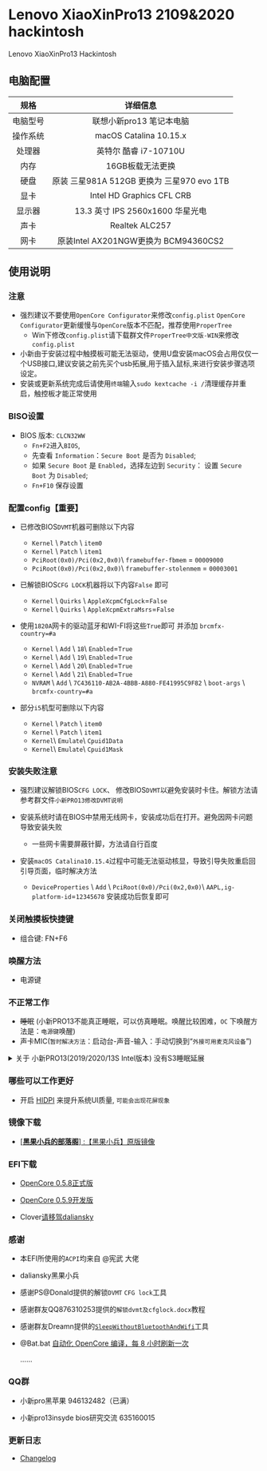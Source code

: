 # Lenovo XiaoXinPro13 2109&2020 hackintosh


Lenovo XiaoXinPro13 Hackintosh

## 电脑配置
|规格 | 详细信息|
|:-: | :-:|
|电脑型号|联想小新pro13 笔记本电脑|
|操作系统|macOS Catalina 10.15.x |
|处理器|英特尔 酷睿 i7-10710U|
|内存|16GB板载无法更换|
|硬盘|原装 三星981A 512GB 更换为 三星970 evo 1TB |
|显卡|Intel HD Graphics CFL CRB|（UHD620）|
|显示器|13.3 英寸 IPS 2560x1600 华星光电|
|声卡| Realtek ALC257|
|网卡| 原装Intel AX201NGW更换为 BCM94360CS2|

## 使用说明

### 注意

- 强烈建议不要使用`OpenCore Configurator`来修改`config.plist` `OpenCore Configurator`更新缓慢与`OpenCore`版本不匹配，推荐使用`ProperTree`   
  - Win下修改`config.plist`请下载群文件`ProperTree中文版-WIN`来修改`config.plist`
- 小新由于安装过程中触摸板可能无法驱动，使用U盘安装macOS会占用仅仅一个USB接口,建议安装之前先买个usb拓展,用于插入鼠标,来进行安装步骤选项设定。
- 安装或更新系统完成后请使用`终端`输入`sudo kextcache -i /`清理缓存并重启，触控板才能正常使用

### BISO设置 

- BIOS 版本:  `CLCN32WW`
  - `Fn+F2`进入`BIOS`,
  - 先查看 `Information`：`Secure Boot` 是否为 `Disabled`;
  - 如果 `Secure Boot` 是 `Enabled`，选择左边到 `Security`： 设置 `Secure Boot` 为 `Disabled`;
  - `Fn+F10` 保存设置

### 配置config【重要】

- 已修改BIOS`DVMT`机器可删除以下内容

  - `Kernel` \ `Patch` \ `item0`
  - `Kernel` \ `Patch` \ `item1`
  - `PciRoot(0x0)/Pci(0x2,0x0)`\ `framebuffer-fbmem` = `00009000`
  - `PciRoot(0x0)/Pci(0x2,0x0)`\ `framebuffer-stolenmem` = `00003001`
  
- 已解锁BIOS`CFG LOCK`机器将以下内容`False` 即可

  - `Kernel` \ `Quirks` \ `AppleXcpmCfgLock`=`False`
  - `Kernel` \ `Quirks` \ `AppleXcpmExtraMsrs`=`False` 
    
- 使用`1820A`网卡的驱动蓝牙和WI-FI将这些`True`即可 并添加 `brcmfx-country=#a`

  - `Kernel` \ `Add` \ `18`\ `Enabled`=`True`
  - `Kernel` \ `Add` \ `19`\ `Enabled`=`True`
  - `Kernel` \ `Add` \ `20`\ `Enabled`=`True`
  - `Kernel` \ `Add` \ `21`\ `Enabled`=`True`
  - `NVRAM` \ `Add` \ `7C436110-AB2A-4BBB-A880-FE41995C9F82` \ `boot-args` \ `brcmfx-country=#a`
 
- 部分`i5`机型可删除以下内容

  - `Kernel` \ `Patch` \ `item0`
  - `Kernel` \ `Patch` \ `item1`
  - `Kernel`\ `Emulate`\ `Cpuid1Data`
  - `Kernel`\ `Emulate`\ `Cpuid1Mask`  

### 安装失败注意

- 强烈建议解锁BIOS`CFG LOCK`、 修改BIOS`DVMT`以避免安装时卡住。解锁方法请参考群文件`小新PRO13修改DVMT说明` 

- 安装系统时请在BIOS中禁用无线网卡，安装成功后在打开。避免因网卡问题导致安装失败
  - 一些网卡需要屏蔽针脚，方法请自行百度
   
- 安装`macOS Catalina10.15.4`过程中可能无法驱动核显，导致引导失败重启回引导页面，临时解决方法
  
  - `DeviceProperties` \ `Add` \ `PciRoot(0x0)/Pci(0x2,0x0)`\ `AAPL,ig-platform-id`=`12345678` 安装成功后恢复即可

### 关闭触摸板快捷键

- 组合键: FN+F6

### 唤醒方法

- 电源键

### 不正常工作

- ~~睡眠~~ (小新PRO13不能真正睡眠，可以仿真睡眠。唤醒比较困难，`OC` 下唤醒方法是：`电源键`唤醒)
- 声卡MIC(`暂时解决方法`：启动台-声音-输入：手动切换到“`外接可用麦克风设备`”)
<details>
<summary>关于 小新PRO13(2019/2020/13S Intel版本) 没有S3睡眠延展</summary>
<p>D0 就是正常工作状态，S0 是 D0 的电源管理，S0睡眠应该是不存在的，说 S0 睡眠，本质就是 D0 状态下进入了空闲，所以有了空闲状态下的电源管理，这个机器没有 S3睡眠，没有设计相关硬件</p>
<p>但因 ACPI 有了 S3才导致苹果试图进入睡眠，但因缺少必须的硬件最终失败，对于 Windows 不妨碍</p>更详细的说明移步<a href="https://github.com/daliansky/OC-little/tree/master/01-%E5%85%B3%E4%BA%8EAOAC" target="_blank">OC-little</a>
<p>实测选择省电的SSD可有效延长待机时间。如：三星970EVO+BCM94360CS2并使用SleepWithoutBluetoothAndWifi盒盖一小时耗电仅需0.86%，而西数SN750+BCM94360CS2并使用SleepWithoutBluetoothAndWif则需要3%每小时</p>   
</details>

### 哪些可以工作更好
- 开启 [HIDPI](https://github.com/xzhih/one-key-hidpi) 来提升系统UI质量, `可能会出现花屏现象`

### 镜像下载
  
- [[**黑果小兵的部落阁**] :【黑果小兵】原版镜像](https://blog.daliansky.net/categories/下载/镜像/)

### EFI下载

- [OpenCore 0.5.8正式版](https://github.com/Hush-vv/Lenovo-XiaoXinPro13-Hackintosh/releases/download/v1.0/EFI-OC.zip)

- [OpenCore 0.5.9开发版](https://github.com/Hush-vv/Lenovo-XiaoXinPro13-Hackintosh/archive/master.zip)
   
- Clover[请移驾daliansky](https://github.com/daliansky/XiaoXinPro-13-hackintosh)
        
### 感谢
- 本EFI所使用的`ACPI`均来自 @宪武 大佬
- daliansky黑果小兵
- 感谢PS@Donald提供的解锁`DVMT` `CFG lock`工具
- 感谢群友QQ876310253提供的`解锁dvmt及cfglock.docx`教程    
- 感谢群友Dreamn提供的[`SleepWithoutBluetoothAndWifi`](https://github.com/dreamncn/SleepWithoutBluetoothAndWifi)工具        
- @Bat.bat [自动化 OpenCore 编译，每 8 小时刷新一次](https://github.com/williambj1/OpenCore-Factory/releases)
    
    ......

### QQ群
- 小新pro黑苹果 946132482（已满）
    
- 小新pro13insyde bios研究交流 635160015
        

### 更新日志  
  
- [Changelog](https://github.com/Hush-vv/Lenovo-XiaoXinPro13-Hackintosh/blob/master/%E6%9B%B4%E6%96%B0%E6%97%A5%E5%BF%97.md)
